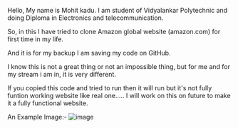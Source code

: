 Hello, My name is Mohit kadu. I am student of Vidyalankar Polytechnic and doing Diploma in Electronics and telecommunication.

So, in this I have tried to clone Amazon global website (amazon.com) for first time in my life.

And it is for my backup I am saving my code on GitHub.

I know this is not a great thing or not an impossible thing, but for me and for my stream i am in, it is very different.

If you copied this code and tried to run then it will run but it's not fully funtion working website like real one.....
I will work on this on future to make it a fully functional website.

An Example Image:-
![image](https://github.com/Mohitkadu16/Amazon-Clone/assets/131892365/ca66f3a6-052e-4596-aaf0-a9c54ebdc0ef)
